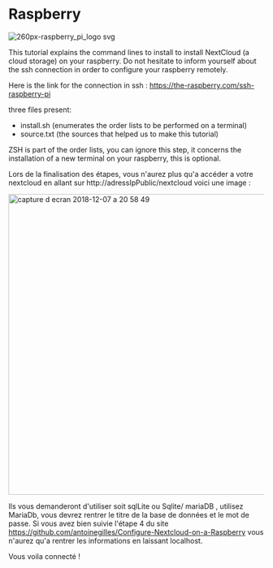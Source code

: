 # Raspberry
![260px-raspberry_pi_logo svg](https://user-images.githubusercontent.com/35256402/49666544-b8d78c00-fa58-11e8-8fdf-1dba01effdcc.png)

This tutorial explains the command lines to install to install NextCloud (a cloud storage) on your raspberry.
Do not hesitate to inform yourself about the ssh connection in order to configure your raspberry remotely.

Here is the link for the connection in ssh : https://the-raspberry.com/ssh-raspberry-pi

three files present:
- install.sh (enumerates the order lists to be performed on a terminal)
- source.txt (the sources that helped us to make this tutorial)

ZSH is part of the order lists, you can ignore this step, it concerns the installation of a new terminal on your raspberry, this is optional.

Lors de la finalisation des étapes, vous n'aurez plus qu'a accéder a votre nextcloud en allant sur http://adressIpPublic/nextcloud 
voici une image : 

<img width="593" alt="capture d ecran 2018-12-07 a 20 58 49" src="https://user-images.githubusercontent.com/35256402/49673595-458d4480-fa6f-11e8-98a6-616cbd5d0a7c.png">

Ils vous demanderont d'utiliser soit sqlLite ou Sqlite/ mariaDB , utilisez MariaDb, vous devrez rentrer le titre de la base de données et le mot de passe. Si vous avez bien suivie l'étape 4 du site https://github.com/antoinegilles/Configure-Nextcloud-on-a-Raspberry vous n'aurez qu'a rentrer les informations en laissant localhost.

Vous voila connecté !
